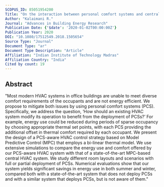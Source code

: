 ```yaml
---
SCOPUS_ID: 85051954200
Title: "On the interaction between personal comfort systems and centralized HVAC systems in office buildings"
Author: "Kalaimani R."
Journal: "Advances in Building Energy Research"
Publication Date: {'$date': '2020-01-02T00:00:00Z'}
Publication Year: 2020
DOI: "10.1080/17512549.2018.1505654"
Source Type: "Journal"
Document Type: "ar"
Document Type Description: "Article"
Affiliation: "Indian Institute of Technology Madras"
Affiliation Country: "India"
Cited by count: 19
---
```


## Abstract
"Most modern HVAC systems in office buildings are unable to meet diverse comfort requirements of the occupants and are not energy efficient. We propose to mitigate both issues by using personal comfort systems (PCS). Specifically, we address the question, ‘How should an existing HVAC system modify its operation to benefit from the deployment of PCSs?’ For example, energy use could be reduced during periods of sparse occupancy by choosing appropriate thermal set points, with each PCS providing the additional offset in thermal comfort required by each occupant. We present the design of a PCS-aware HVAC control strategy based on Model Predictive Control (MPC) that employs a bi-linear thermal model. We use extensive simulations to compare the energy use and comfort offered by our PCS-aware HVAC system with that of a state-of-the-art MPC-based central HVAC system. We study different room layouts and scenarios with full or partial deployment of PCSs. Numerical evaluations show that our system yields significant savings in energy use in both summer and winter, compared both with a state-of-the-art system that does not deploy PCSs and with a similar system that deploys PCSs, but is not aware of them."
